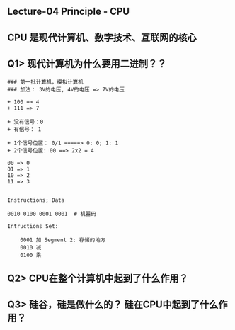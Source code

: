 ## Lecture-04 Principle - CPU

## CPU 是现代计算机、数字技术、互联网的核心

## Q1> 现代计算机为什么要用二进制？？ 

    ### 第一批计算机，模拟计算机
    ### 加法： 3V的电压, 4V的电压 => 7V的电压

    + 100 => 4
    + 111 => 7

    + 没有信号：0 
    + 有信号： 1

    + 1个信号位置： 0/1 =====> 0: 0; 1: 1
    + 2个信号位置: 00 ==> 2x2 = 4

    00 => 0
    01 => 1
    10 => 2
    11 => 3

    
    Instructions; Data

    0010 0100 0001 0001  # 机器码

    Intructions Set: 

        0001 加 Segment 2: 存储的地方 
        0010 减
        0100 乘

## Q2> CPU在整个计算机中起到了什么作用？ 

    
    
## Q3> 硅谷，硅是做什么的？ 硅在CPU中起到了什么作用？ 

    
